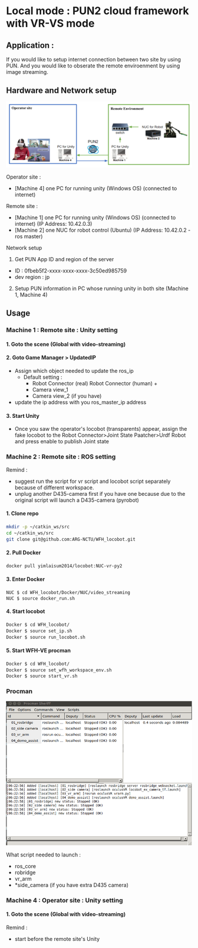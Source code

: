 # Local mode : PUN2 cloud framework with VR-VS mode 

## Application : 
If you would like to setup internet connection between two site by using PUN. And you would like to obserate the remote enviroenment by using image streaming.

## Hardware and Network setup
![Global_w_VS.](Figures/global_w_vs.PNG)

Operator site : 
- [Machine 4] one PC for running unity (Windows OS) (connected to internet)

Remote site : 
- [Machine 1] one PC for running unity (Windows OS) (connected to internet) (IP Address: 10.42.0.3)
- [Machine 2] one NUC for robot control (Ubuntu) (IP Address: 10.42.0.2 - ros master)


Network setup
1. Get PUN App ID and region of the server
- ID : 0fbeb5f2-xxxx-xxxx-xxxx-3c50ed985759
- dev region : jp
2. Setup PUN information in PC whose running unity in both site (Machine 1, Machine 4)


## Usage

### Machine 1 : Remote site : Unity setting 

#### 1. Goto the scene (Global with video-streaming)

#### 2. Goto Game Manager > UpdatedIP
- Assign which object needed to update the ros_ip
    - Default setting : 
        - Robot Connector (real) Robot Connector (human) + 
        - Camera view_1 
        - Camera view_2 (if you have)
- update the ip address with you ros_master_ip address

#### 3. Start Unity
- Once you saw the operator's locobot (transparents) appear, assign the fake locobot to the Robot Connector>Joint State Paatcher>Urdf Robot and press enable to publish Joint state

### Machine 2 : Remote site : ROS setting 
Remind : 

- suggest run the script for vr script and locobot script separately because of different workspace.
- unplug another D435-camera first if you have one because due to the original script will launch a D435-camera (pyrobot)

#### 1. Clone repo

```bash
mkdir -p ~/catkin_ws/src
cd ~/catkin_ws/src
git clone git@github.com:ARG-NCTU/WFH_locobot.git
```

####  2. Pull Docker

``` bash
docker pull yimlaisum2014/locobot:NUC-vr-py2
```
#### 3. Enter Docker
```
NUC $ cd WFH_locobot/Docker/NUC/video_streaming
NUC $ source docker_run.sh
```

#### 4. Start locobot

```bash
Docker $ cd WFH_locobot/
Docker $ source set_ip.sh
Docker $ source run_locobot.sh
```

#### 5. Start WFH-VE procman
```bash
Docker $ cd WFH_locobot/
Docker $ source set_wfh_workspace_env.sh
Docker $ source start_vr.sh
```

### Procman
![vr_procman](Figures/vr_procman.png)

What script needed to launch :
- ros_core
- robridge
- vr_arm
- *side_camera (if you have extra D435 camera)

### Machine 4 : Operator site : Unity setting 

#### 1. Goto the scene (Global with video-streaming)
Remind : 

- start before the remote site's Unity

